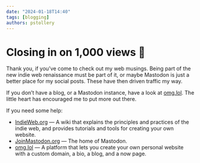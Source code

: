 ```yaml
---
date: "2024-01-18T14:40"
tags: [blogging]
authors: pstollery
---
```


# Closing in on 1,000 views 🎉

Thank you, if you’ve come to check out my web musings. Being part of the new indie web renaissance must be part of it, or maybe Mastodon is just a better place for my social posts. These have then driven traffic my way.

<!-- truncate -->

If you don’t have a blog, or a Mastodon instance, have a look at [omg.lol](https://home.omg.lol/referred-by/phils). The little heart has encouraged me to put more out there.

If you need some help:

* [IndieWeb.org](https://indieweb.org/) — A wiki that explains the principles and practices of the indie web, and provides tutorials and tools for creating your own website.
* [JoinMastodon.org](https://joinmastodon.org/) — The home of Mastodon.
* [omg.lol](https://home.omg.lol/referred-by/phils) — A platform that lets you create your own personal website with a custom domain, a bio, a blog, and a now page.